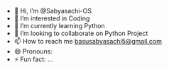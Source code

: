 - 👋 Hi, I’m @Sabyasachi-OS
- 👀 I’m interested in Coding 
- 🌱 I’m currently learning Python 
- 💞️ I’m looking to collaborate on Python Project 
- 📫 How to reach me basusabyasachi5@gmail.com
- 😄 Pronouns: 
- ⚡ Fun fact: ...

<!---
Sabyasachi-OS/Sabyasachi-OS is a ✨ special ✨ repository because its `README.md` (this file) appears on your GitHub profile.
You can click the Preview link to take a look at your changes.
--->
